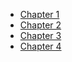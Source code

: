 * [Chapter 1](/chapter-1/README.md) 
* [Chapter 2](/chapter-2/README.md) 
* [Chapter 3](/chapter-3/README.md) 
* [Chapter 4](/chapter-4/README.md) 